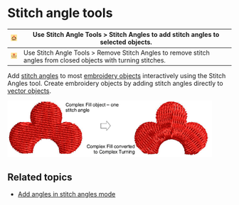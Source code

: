 # Stitch angle tools

| ![StitchAngles.png](assets/StitchAngles.png)             | Use Stitch Angle Tools > Stitch Angles to add stitch angles to selected objects.                                 |
| -------------------------------------------------------- | ---------------------------------------------------------------------------------------------------------------- |
| ![RemoveStitchAngles.png](assets/RemoveStitchAngles.png) | Use Stitch Angle Tools > Remove Stitch Angles to remove stitch angles from closed objects with turning stitches. |

Add [stitch angles](../../glossary/glossary) to most [embroidery objects](../../glossary/glossary) interactively using the Stitch Angles tool. Create embroidery objects by adding stitch angles directly to [vector objects](../../glossary/glossary).

![summary_-_edit00068.png](assets/summary_-_edit00068.png)

## Related topics

- [Add angles in stitch angles mode](../../Quality/quality/Add_angles_in_stitch_angles_mode)
